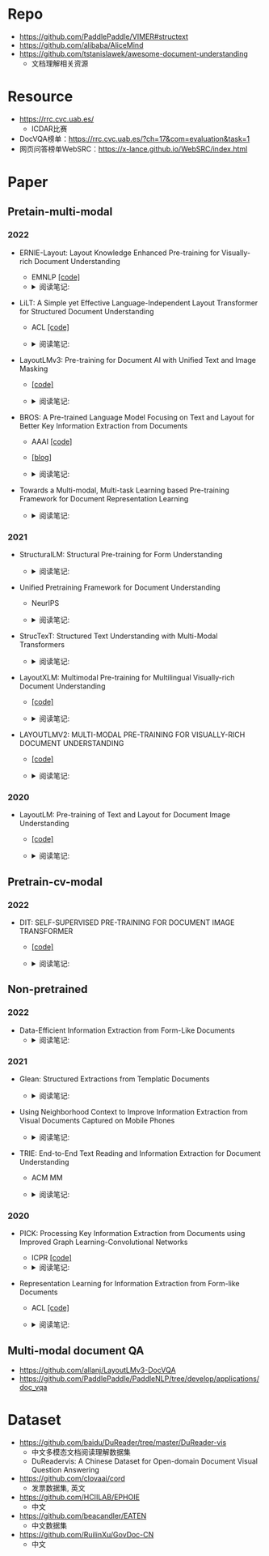 

# Repo

- https://github.com/PaddlePaddle/VIMER#structext
- https://github.com/alibaba/AliceMind
- https://github.com/tstanislawek/awesome-document-understanding
  - 文档理解相关资源

# Resource

- https://rrc.cvc.uab.es/
  - ICDAR比赛
- DocVQA榜单：https://rrc.cvc.uab.es/?ch=17&com=evaluation&task=1 
- 网页问答榜单WebSRC：https://x-lance.github.io/WebSRC/index.html


# Paper  
## Pretain-multi-modal  
### 2022  
- ERNIE-Layout: Layout Knowledge Enhanced Pre-training for Visually-rich Document Understanding  
  - EMNLP  [[code]](https://github.com/PaddlePaddle/PaddleNLP/tree/develop/model_zoo/ernie-layout)
  - <details>
    <summary>阅读笔记: </summary>
    1. 提出了文档阅读顺序的预训练任务，具体是把attention看作token之间是否相邻，GT是一个01矩阵  <br>
    2. 提出了被替换区域预测的预训练任务，具体是选择部分patch块用其他图像的patch块替换，使用cls来判断哪些patch被替换  <br>
    3. 使用了空间感知的解耦注意力  <br>
    <img src="../assets\ernie-layout.png" align="middle" />
    </details>

- LiLT: A Simple yet Effective Language-Independent Layout Transformer for Structured Document Understanding
  - ACL  [[code]](https://github.com/jpWang/LiLT)
  - <details>
    <summary>阅读笔记: </summary>
    1. 提出一种语言独立的layout transformer结构，未引入图像特征  <br>
    2. 预训练：使用text流和layout流的双流网络结构，双流之间使用BIACM来进行信息的交互  <br>
    3. 预训练的方式：MLM，通过对bbox进行mask，来预测其所在区域；判断token-box是否对齐等三个任务  <br>
    
    </details> 

- LayoutLMv3: Pre-training for Document AI with Unified Text and Image Masking
  -   [[code]](https://aka.ms/layoutlmv3)
  - <details>
    <summary>阅读笔记: </summary>
    1. 相比layoutlmv1、v2基于token，v3是基于segment的多模态预训练语言模型  <br>
    2. 预训练任务：MLM，MIM（预测patch的label），alignment（预测segment对应的patch是否被mask）  <br>
    3. 1D、2D绝对位置编码，self-attention中加入1D和2D的相对位置编码信息（同layoutlmv2）  <br>
    4. patch直接flatten后线性输入，未使用CNN或者faster-RCNN进行特征提取
    
    </details>

- BROS: A Pre-trained Language Model Focusing on Text and Layout for Better Key Information Extraction from Documents
  - AAAI  [[code]](https://github.com/clovaai/bros)
  - [[blog]](https://mp.weixin.qq.com/s/plZJUjB590VnmjHJcgvm9g)
  - <details>
    <summary>阅读笔记: </summary>
    1. 多模态预训练语言模型：tokens，layout，没有visual feature  <br>
    2. 预训练任务：masked token prediction，Area-masked Language Model：随机选择某一个候选框，然后以该候选框为中心按照某一个分布随机抽样扩大候选框，然后对新候选框的进行mask，使模型进行预测，使得模型依赖更长的上下文进行预测  <br>
    3. 表现结果上，超过其他未加入visual feature的文档多模态预训练语言模型 <br>
    4. 但是仍然低于加入图像特征的模型
    
    </details>

- Towards a Multi-modal, Multi-task Learning based Pre-training Framework for Document Representation Learning
  - <details>
    <summary>阅读笔记: </summary>
    1. 多模态预训练文档理解模型，longformer  <br>
    2. 预训练的输入特征：text，text position，layout， token image，images，image position  <br>
    3. token image，images使用同一个resnet + FPN网络生成  <br>
    4. 预训练任务：masked token预测，文档分类，使用一个特殊token得到输出与LDA得到的主题分布j计算softCE；对images顺序打乱，其他不改变，模型判断image和其他特征是否对应 <br>
    5. 应用：特别是文档检索
    
    </details>

### 2021
- StructuralLM: Structural Pre-training for Form Understanding
  - <details>
    <summary>阅读笔记: </summary>
    1. 基于cell-level的多模态预训练语言模型,使用token+layout等特征  <br>
    2. 预训练任务：常见的MLM任务；将一个cell的2D的位置信息全换成0，预测所在的patch块的位置（一种分类任务）  <br>
    3. patch块的位置：把image划分成等分的N个区域，每个cell所在的区域就是2中提到的patch块的位置  <br>
    
    </details>

- Unified Pretraining Framework for Document Understanding
  - NeurIPS  
  - <details>
    <summary>阅读笔记: </summary>
    1. region sacle的多模态预训练语言模型  <br>
    2. 使用层次文档embedding方法，以sentence为mask基础  <br>
    3. 使用cnn-based模型进行图像特征的提取，每个sentence的visual feature使用POIAlign进行特征提取，并使用量化模块对visual feature进行离散化，方便学习  <br>
    4. 使用门控多模态cross注意力方式，得到的text feature和visual feature，concat之后经过FNN之后计算权重  <br>
    5. 预训练任务：mask sentence model，图像对比学习：pos使用visual feature和量化模块输出visual feature，text-visual align
    
    </details>

- StrucTexT: Structured Text Understanding with Multi-Modal Transformers
  - <details>
    <summary>阅读笔记: </summary>
    1. 多模态预训练文档理解模型  <br>
    2. 预训练input：seg of tokens，image of seg， seg ids，token pos， image of seq pos， modal type  <br>
    3. 预训练task:masked token prediction, image of seg所对应的tokens的长度预测，两个image of seg的方位关系预测  <br>
    
    </details>

- LayoutXLM: Multimodal Pre-training for Multilingual Visually-rich Document Understanding
  -   [[code]](https://github.com/microsoft/unilm)
  - <details>
    <summary>阅读笔记: </summary>
    1. 多语言的layoutv2  <br>
    2. 提出7中语言的数据集  <br>
    3. 支持下游的KV抽取  <br>
    
    </details>

- LAYOUTLMV2: MULTI-MODAL PRE-TRAINING FOR VISUALLY-RICH DOCUMENT UNDERSTANDING
  -   [[code]](https://github.com/microsoft/unilm)
  - <details>
    <summary>阅读笔记: </summary>
    1. 三种与训练任务：token掩码，对齐（对图像的部分覆盖，判断是否被覆盖），匹配（判断图像和文字是否匹配）  <br>
    2. 加入相对位置信息，文字和图像都加入位置信息  <br>
    
    </details>

### 2020
- LayoutLM: Pre-training of Text and Layout for Document Image Understanding
  -  [[code]](https://github.com/microsoft/unilm)
  - <details>
    <summary>阅读笔记: </summary>
    1. 类似bert的预训练，加入了字体的2D位置信息，token的图像信息。  <br>
    2. 预训练使用了只对token进行掩码，文档多分类（optional）  <br>
    3. 下游任务：实体抽取，key-value pair抽取，文档分类  <br>
    
    </details>

## Pretrain-cv-modal
### 2022 
- DIT: SELF-SUPERVISED PRE-TRAINING FOR DOCUMENT IMAGE TRANSFORMER
  -   [[code]](https://github.com/microsoft/unilm/tree/master/dit)
  - <details>
    <summary>阅读笔记: </summary>
    1. 首先训练一个d-VAR模型：使用开源的文档数据集，目的是为了对Dit模型中的patch块进行很好的embedding  <br>
    2. 使用DIT模型对masked的patch输出一个embedding  <br>
    3. 计算两个embedding的交叉熵  <br>
    
    </details>

## Non-pretrained  
### 2022    
- Data-Efficient Information Extraction from Form-Like Documents  
  - <details>
    <summary>阅读笔记: </summary>
    1. 提出文档信息抽取的迁移学习方法：比如同语言的source domain训练之后，在target domain上微调，或者不同语言训练数据之后的迁移学习  <br>
    2. 模型pipline：候选实体抽取，候选实体排序，赋值  <br>
    
    </details>

### 2021  
- Glean: Structured Extractions from Templatic Documents
  - <details>
    <summary>阅读笔记: </summary>
    1. paper没有提出新模型去建模doc信息抽取  <br>
    2. 提出一种训练数据管理方法，这种方法是基于候选生成，候选排序，赋值的模型来说的  <br>
    
    </details>

- Using Neighborhood Context to Improve Information Extraction from Visual Documents Captured on Mobile Phones
  - <details>
    <summary>阅读笔记: </summary>
    1. 非预训练的多模态的文档信息抽取  <br>
    2. 对每个target block，融入neighborhood block信息，具体是用另外一个bert把周围的neighbor block进行embedding，
       concat到target block中的每个token  <br>
    
    </details>

- TRIE: End-to-End Text Reading and Information Extraction for Document Understanding
  - ACM MM  
  - <details>
    <summary>阅读笔记: </summary>
    1. 一种end2end的文档信息抽取：文本检测，文本识别，信息抽取  <br>
    2. 通过ROIAlign方法从文本检测和识别模块中获取visual features  <br>
    3. 将文本特征和l文本框即layout信息融合，并通过自注意力进行建模，最后得到text features  <br>
    4. 将text features和visual features融合人得到context features，然后再与text features fuse之后送给LSTM网络，进行信息抽取
    
    </details>

### 2020
- PICK: Processing Key Information Extraction from Documents using Improved Graph Learning-Convolutional Networks
  - ICPR  [[code]](https://github.com/wenwenyu/PICK-pytorch)
  - <details>
    <summary>阅读笔记: </summary>
    1. 对每个文本片段分别进行embedding。使用word2vec作为token的表示，使用transformer进行encoding；使用resnet对文本片段图像进行特征抽取，最后将两种特征相加  <br>
    2. 步骤1中得到的输出，一是直接输入到BiLSTM+CRF网络进行信息抽取，二是接一个polling layer，作为每个node的embedding，node之间关系的embedding基于node直接的距离以及node自身的宽高属性信息来构建  <br>
    <img src="../assets\pick.png" align="middle" />
    </details>

- Representation Learning for Information Extraction from Form-like Documents
  - ACL  [[code]](https://github.com/Praneet9/Representation-Learning-for-Information-Extraction)
  - <details>
    <summary>阅读笔记: </summary>
    1. 使用NLP工具进行候选实体的高召回  <br>
    2. 融入候选的neighbor特征：left，above10%的文本特征，相对候选实体位置的相对位置特征，但是不融入候选实体的文本特征，根据这些特征得到embedding  <br>
    3. 将候选实体类型的embedding和2中embedding进行binary cls  <br>
    4. 未使用多模态信息
    
    </details>

## Multi-modal document QA

- https://github.com/allanj/LayoutLMv3-DocVQA
- https://github.com/PaddlePaddle/PaddleNLP/tree/develop/applications/doc_vqa


# Dataset

- https://github.com/baidu/DuReader/tree/master/DuReader-vis
  - 中文多模态文档阅读理解数据集
  - DuReadervis: A Chinese Dataset for Open-domain Document Visual Question Answering
- https://github.com/clovaai/cord
  - 发票数据集, 英文
- https://github.com/HCIILAB/EPHOIE
  - 中文
- https://github.com/beacandler/EATEN
  - 中文数据集
- https://github.com/RuilinXu/GovDoc-CN
  - 中文
